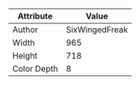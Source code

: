 # 
| Attribute | Value |
| ---  | ---     |
| Author | SixWingedFreak |
| Width | 965 |
| Height | 718 |
| Color Depth | 8 |
